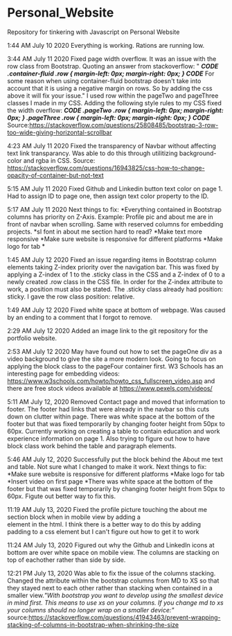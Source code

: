 # Personal_Website
Repository for tinkering with Javascript on Personal Website

1:44 AM July 10 2020
Everything is working. Rations are running low.

3:44 AM July 11 2020
Fixed page width overflow. It was an issue with the row class from Bootstrap. Quoting an answer from stackoverflow: "
***CODE
.container-fluid .row {
    margin-left: 0px;
    margin-right: 0px;
}
CODE***
For some reason when using container-fluid bootstrap doesn't take into account that it is using a negative margin on rows. So by adding the css above it will fix your issue."
I used row within the pageTwo and pageThree classes I made in my CSS. Adding the following style rules to my CSS fixed the width overflow:
***CODE
.pageTwo .row {
    margin-left: 0px;
    margin-right: 0px;
}
.pageThree .row {
    margin-left: 0px;
    margin-right: 0px;
}
CODE***
Source:https://stackoverflow.com/questions/25808485/bootstrap-3-row-too-wide-giving-horizontal-scrollbar


4:23 AM July 11 2020
Fixed the transparency of Navbar without affecting text link transparancy. Was able to do this through utilitizing background-color and rgba in CSS.
Source: https://stackoverflow.com/questions/16943825/css-how-to-change-opacity-of-container-but-not-text

5:15 AM July 11 2020
Fixed Github and Linkedin button text color on page 1. Had to assign ID to page one, then assign text color property to the ID.

5:17 AM July 11 2020
Next things to fix:
*Everything contained in Bootstrap columns has priority on Z-Axis. Example: Profile pic and about me are in front of navbar when scrolling. Same with reserved columns for embedding projects.
*sI font in about me section hard to read?
*Make text more responsive
*Make sure website is responsive for different platforms
*Make logo for tab
*

1:45 AM July 12 2020
Fixed an issue regarding items in Bootstrap column elements taking Z-index priority over the navigation bar. This was fixed by applying a Z-index of 1 to the .sticky class in the CSS and a Z-index of 0 to a newly created .row class in the CSS file. In order for the Z-index attribute to work, a position must also be stated. The .sticky class already had position: sticky. I gave the row class position: relative.


1:49 AM July 12 2020
Fixed white space at bottom of webpage. Was caused by an ending to a comment that I forgot to remove.

2:29 AM July 12 2020
Added an image link to the git repository for the portfolio website.

2:53 AM July 12 2020
May have found out how to set the pageOne div as a video background to give the site a more modern look. Going to focus on applying the block class to the pageFour container first. W3 Schools has an interesting page for embedding videos: https://www.w3schools.com/howto/howto_css_fullscreen_video.asp and there are free stock videos available at https://www.pexels.com/videos/

5:11 AM July 12, 2020
Removed Contact page and moved that information to footer. The footer had links that were already in the navbar so this cuts down on clutter within page. There was white space at the bottom of the footer but that was fixed temporarily by changing footer height from 50px to 60px. Currently working on creating a table to contain education and work experience information on page 1. Also trying to figure out how to have block class work behind the table and paragraph elements.

5:46 AM July 12, 2020
Successfully put the block behind the About me text and table. Not sure what I changed to make it work. 
Next things to fix:
*Make sure website is responsive for different platforms
*Make logo for tab
*Insert video on first page
*There was white space at the bottom of the footer but that was fixed temporarily by changing footer height from 50px to 60px. Figute out better way to fix this.


11:19 AM July 13, 2020
Fixed the profile picture touching the about me section block when in mobile view by adding a <br> element in the html. I think there is a better way to do this by adding padding to a css element but I can't figure out how to get it to work

11:24 AM July 13, 2020
Figured out why the Github and LinkedIn icons at bottom are over white space on mobile view. The columns are stacking on top of eachother rather than side by side.

12:21 PM July 13, 2020
Was able to fix the issue of the columns stacking. Changed the attribute within the bootstrap columns from MD to XS so that they stayed next to each other rather than stacking when contained in a smaller view.*"With bootstrap you want to develop using the smallest device in mind first. This means to use xs on your columns. If you change md to xs your columns should no longer wrap on a smaller device:"* source:https://stackoverflow.com/questions/41943463/prevent-wrapping-stacking-of-columns-in-bootstrap-when-shrinking-the-size


